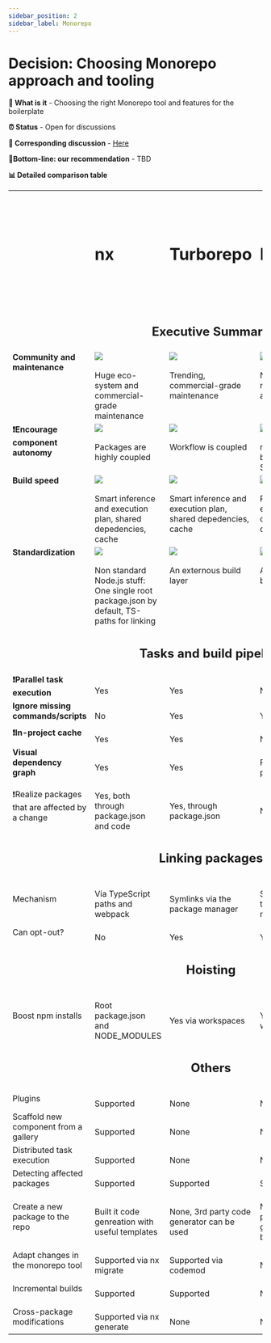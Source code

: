 ```yaml
---
sidebar_position: 2
sidebar_label: Monorepo
---
```


# Decision: Choosing **Monorepo** approach and tooling

**📔 What is it** - Choosing the right Monorepo tool and features for the boilerplate

**⏰ Status** - Open for discussions

**📁 Corresponding discussion** - [Here](https://github.com/practicajs/practica/issues/80)

**🎯Bottom-line: our recommendation** - TBD

**📊 Detailed comparison table**

<table width="80%" valign="top">
  <tr>
    <td></td>
    <td><h1>nx</h1></td>
    <td><h1>Turborepo</h1></td>
    <td><h1>Lerna</h1></td>
    <td><h1>workspace (npm, yarn, pnpm)</h1></td>
  </tr>
  <tr>
    <td colspan="5" align="center"><h2>Executive Summary</h2></td>
  </tr>
  <tr valign="top">
    <td><b>Community and maintenance</b></td>
    <td><img src="https://raw.githubusercontent.com/practicajs/practica/main/docs/static/img/docs/decisions/full.png"/><br/><br/>Huge eco-system and commercial-grade maintenance</td>
    <td><img src="https://raw.githubusercontent.com/practicajs/practica/main/docs/static/img/docs/decisions/full.png"/><br/><br/>Trending, commercial-grade maintenance</td>
    <td>
      <img src="https://raw.githubusercontent.com/practicajs/practica/main/docs/static/img/docs/decisions/partial.png"/><br/><br/>Not maintained anymore</td>
    <td><img src="https://raw.githubusercontent.com/practicajs/practica/main/docs/static/img/docs/decisions/almost-full.png"/><br/><br/>Solid</td>
  </tr>
  <tr valign="top">
    <td><b>❗Encourage component autonomy</b></td>
    <td><img src="https://raw.githubusercontent.com/practicajs/practica/main/docs/static/img/docs/decisions/partial.png"/><br/><br/>Packages are highly coupled</td>
    <td><img src="https://raw.githubusercontent.com/practicajs/practica/main/docs/static/img/docs/decisions/almost-full.png"/><br/><br/>Workflow is coupled</td>
    <td><img src="https://raw.githubusercontent.com/practicajs/practica/main/docs/static/img/docs/decisions/almost-full.png"/><br/><br/>npm link bypasses the SemVer</td>
    <td>
      <img src="https://raw.githubusercontent.com/practicajs/practica/main/docs/static/img/docs/decisions/full.png"/><br/><br/>Minor concern: shared NODE_MODULES on the root</td>
  </tr>
  <tr valign="top">
    <td><b>Build speed</b></td>
    <td><img src="https://raw.githubusercontent.com/practicajs/practica/main/docs/static/img/docs/decisions/full.png"/><br/><br/>Smart inference and execution plan, shared depedencies, cache</td>
    <td><img src="https://raw.githubusercontent.com/practicajs/practica/main/docs/static/img/docs/decisions/full.png"/><br/><br/>Smart inference and execution plan, shared depedencies, cache</td>
    <td><img src="https://raw.githubusercontent.com/practicajs/practica/main/docs/static/img/docs/decisions/partial.png"/><br/><br/>Parallel tasks execution, copied dependencies</td>
    <td>
      <img src="https://raw.githubusercontent.com/practicajs/practica/main/docs/static/img/docs/decisions/partial.png"/><br/><br/>Shared depedencies</td>
  </tr>
    <tr valign="top">
      <td><b>Standardization</b></td>
    <td><img src="https://raw.githubusercontent.com/practicajs/practica/main/docs/static/img/docs/decisions/partial.png"/><br/><br/>Non standard Node.js stuff: One single root package.json by default, TS-paths for linking</td>
    <td><img src="https://raw.githubusercontent.com/practicajs/practica/main/docs/static/img/docs/decisions/full.png"/><br/><br/>An externous build layer</td>
    <td><img src="https://raw.githubusercontent.com/practicajs/practica/main/docs/static/img/docs/decisions/full.png"/><br/><br/>An externous build layer</td>
    <td>
      <img src="https://raw.githubusercontent.com/practicajs/practica/main/docs/static/img/docs/decisions/full.png"/><br/><br/>An externous package centralizer</td>
  </tr>
    <tr>
    <td class="tg-ho3n" colspan="5" align="center"><h2>Tasks and build pipeline</h2></td>
  </tr>
  <tr>
    <td><b>❗️Parallel task execution</b></td>
    <td><br/>Yes</td>
    <td><br/>Yes</td>
    <td><br/>No</td>
    <td><br/>Yes* (Yarn & Pnpm)</td>
  </tr>
  <tr>
    <td><b>Ignore missing commands/scripts</b></td>
    <td><br/>No</td>
    <td><br/>Yes</td>
    <td><br/>Yes</td>
    <td><br/>Yes</td>
  </tr>
  <tr>
    <td><b>❗️In-project cache</b></td>
    <td><br/>Yes</td>
    <td><br/>Yes</td>
    <td><br/>No</td>
    <td><br/>No</td>
  </tr>
    <tr>
      <td><b>Visual dependency graph</b></td>
    <td><br/>Yes</td>
    <td><br/>Yes</td>
    <td><br/>Partially, via plugin</td>
    <td><br/>No</td>
  </tr>
  <tr>
    <td>❗️Realize packages that are affected by a change</td>
    <td><br/>Yes, both through package.json and code</td>
    <td><br/>Yes, through package.json</td>
    <td><br/>None</td>
    <td><br/>None</td>
  </tr>
  <tr>
    <td class="tg-ho3n" colspan="5" align="center"><h2>Linking packages</h2></td>
  </tr>
  <tr>
    <td>Mechanism</td>
    <td><br/>Via TypeScript paths and webpack</td>
    <td><br/>Symlinks via the package manager</td>
    <td><br/>Symlinks via the package manager</td>
    <td><br/>Symlinks</td>
  </tr>
   <tr>
    <td>Can opt-out?</td>
    <td><br/>No</td>
    <td><br/>Yes</td>
    <td><br/>Yes</td>
    <td><br/>Yes</td>
  </tr>
  <tr>
    <td class="tg-ho3n" colspan="5" align="center"><h2>Hoisting</h2></td>
  </tr>
  <tr>
    <td>Boost npm installs</td>
    <td><br/>Root package.json and NODE_MODULES</td>
    <td><br/>Yes via workspaces</td>
    <td><br/>Yes via workspaces</td>
    <td><br/>Yes via workspaces</td>
  </tr>
  <tr>
    <td class="tg-ho3n" colspan="5" align="center"><h2>Others</h2></td>
  </tr>
   <tr>
    <td>Plugins</td>
    <td><br/>Supported</td>
    <td><br/>None</td>
    <td><br/>None</td>
    <td><br/>None</td>
  </tr>
  <tr>
    <td>Scaffold new component from a gallery</td>
    <td><br/>Supported</td>
    <td><br/>None</td>
    <td><br/>None</td>
    <td><br/>None</td>
  </tr>
  <tr>
    <td>Distributed task execution</td>
    <td><br/>Supported</td>
    <td><br/>None</td>
    <td><br/>None</td>
    <td><br/>None</td>
  </tr>
  <tr>
    <td>Detecting affected packages</td>
    <td><br/>Supported</td>
    <td><br/>Supported</td>
    <td><br/>Supported</td>
    <td><br/>None</td>
  </tr>
  <tr>
    <td>Create a new package to the repo</td>
    <td><br/>Built it code genreation with useful templates</td>
    <td><br/>None, 3rd party code generator can be used</td>
    <td><br/>None, 3rd party code generator can be used</td>
    <td><br/>None, 3rd party code generator can be used</td>
  </tr>
  <tr>
    <td>Adapt changes in the monorepo tool</td>
    <td><br/>Supported via nx migrate</td>
    <td><br/>Supported via codemod</td>
    <td><br/>None</td>
    <td><br/>None</td>
  </tr>
  <tr>
    <td>Incremental builds</td>
    <td><br/>Supported</td>
    <td><br/>Supported</td>
    <td><br/>None</td>
    <td><br/>None</td>
  </tr>
  <tr>
    <td>Cross-package modifications</td>
    <td><br/>Supported via nx generate</td>
    <td><br/>None</td>
    <td><br/>None</td>
    <td><br/>None</td>
  </tr>
</table>

